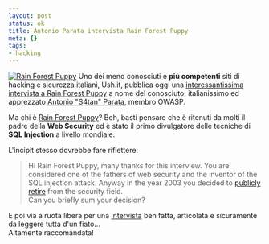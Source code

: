 ```yaml
--- 
layout: post
status: ok
title: Antonio Parata intervista Rain Forest Puppy
meta: {}
tags: 
- hacking
---
```

[![Rain Forest Puppy](http://fast.mgpf.it/20070503_rainforest.thumbnail.jpg)](http://fast.mgpf.it/20070503_rainforest.jpg)
Uno dei meno conosciuti e **più competenti** siti di hacking e sicurezza italiani, Ush.it, pubblica oggi una [interessantissima intervista a Rain Forest Puppy](http://www.ush.it/2007/05/01/interview-with-rain-forest-puppy/) a nome del conosciuto, italianissimo ed apprezzato [Antonio "S4tan" Parata](http://www.isacaroma.it/html/newsletter/node/282), membro OWASP.  
  
Ma chi è [Rain Forest Puppy](http://www.wiretrip.net/rfp/)? Beh, basti pensare che è ritenuti da molti il padre della **Web Security** ed è stato il primo divulgatore delle tecniche di **SQL Injection** a livello mondiale.  
  
L'incipit stesso dovrebbe fare riflettere:  
> Hi Rain Forest Puppy, many thanks for this interview. You are considered one of the fathers of web security and the inventor of the SQL injection attack. Anyway in the year 2003 you decided to [publicly retire](http://www.wiretrip.net/rfp/txt/evolution.txt) from the security field.  
> Can you briefly sum your decision?  
  
E poi via a ruota libera per una [intervista](http://www.ush.it/2007/05/01/interview-with-rain-forest-puppy/) ben fatta, articolata e sicuramente da leggere tutta d'un fiato...  
Altamente raccomandata!  
 
